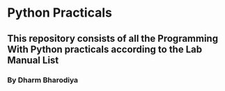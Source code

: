 # Python Practicals
## This repository consists of all the Programming With Python practicals according to the Lab Manual List
### By Dharm Bharodiya
